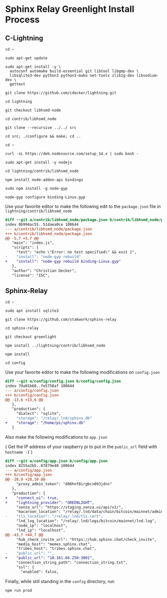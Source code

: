 # Sphinx Relay Greenlight Install Process

## C-Lightning

`cd ~`

`sudo apt-get update`

```
sudo apt-get install -y \
  autoconf automake build-essential git libtool libgmp-dev \
  libsqlite3-dev python3 python3-mako net-tools zlib1g-dev libsodium-dev \
  gettext
```

`git clone https://github.com/cdecker/lightning.git`

`cd lightning`

`git checkout libhsmd-node`

`cd contrib/libhsmd_node`

`git clone --recursive ../../ src`

`cd src; ./configure && make; cd ..`

`cd ~`

`curl -sL https://deb.nodesource.com/setup_14.x | sudo bash -`

`sudo apt-get install -y nodejs`

`cd lightning/contrib/libhsmd_node`

`npm install node-addon-api bindings`

`sudo npm install -g node-gyp`

`node-gyp configure binding-Linux.gyp`

Use your favorite editor to make the following edit to the `package.json` file in `lightning/contrib/libhsmd_node`

```diff
diff --git a/contrib/libhsmd_node/package.json b/contrib/libhsmd_node/package.json
index 0b994ac55..51daea0ce 100644
--- a/contrib/libhsmd_node/package.json
+++ b/contrib/libhsmd_node/package.json
@@ -5,7 +5,7 @@
   "main": "index.js",
   "scripts": {
     "test": "echo \"Error: no test specified\" && exit 1",
-    "install": "node-gyp rebuild"
+    "install": "node-gyp rebuild binding-Linux.gyp"
   },
   "author": "Christian Decker",
   "license": "ISC",
```

## Sphinx-Relay

`cd ~`

`sudo apt install sqlite3`

`git clone https://github.com/stakwork/sphinx-relay`

`cd sphinx-relay`

`git checkout greenlight`

`npm install ../lightning/contrib/libhsmd_node`

`npm install`

`cd config`

Use your favorite editor to make the following modifications on `config.json`

```diff
diff --git a/config/config.json b/config/config.json
index 79a01b68..fe5758af 100644
--- a/config/config.json
+++ b/config/config.json
@@ -13,6 +13,6 @@
   },
   "production": {
     "dialect": "sqlite",
-    "storage": "/relay/.lnd/sphinx.db"
+    "storage": "/home/pi/sphinx.db"
   }
```

Also make the following modifications to `app.json` 

( Get the IP address of your raspberry pi to put in the `public_url` field with `hostname -I` )

```diff
diff --git a/config/app.json b/config/app.json
index 8255a2b5..07879e40 100644
--- a/config/app.json
+++ b/config/app.json
@@ -28,9 +28,10 @@
     "proxy_admin_token": "d86hnf8irgbcv093jdns"
   },
   "production": {
+    "connect_ui": true,
+    "lightning_provider": "GREENLIGHT",
     "senza_url": "https://staging.senza.us/api/v2/",
     "macaroon_location": "/relay/.lnd/data/chain/bitcoin/mainnet/admin.macaroon",
-    "tls_location": "/relay/.lnd/tls.cert",
     "lnd_log_location": "/relay/.lnd/logs/bitcoin/mainnet/lnd.log",
     "node_ip": "localhost",
     "lnd_ip": "localhost",
@@ -43,7 +44,7 @@
     "hub_check_invite_url": "https://hub.sphinx.chat/check_invite",
     "media_host": "memes.sphinx.chat",
     "tribes_host": "tribes.sphinx.chat",
-    "public_url": "",
+    "public_url": "10.161.66.250:3001",
     "connection_string_path": "connection_string.txt",
     "ssl": {
       "enabled": false,
```

Finally, while still standing in the `config` directory, run 

`npm run prod`

